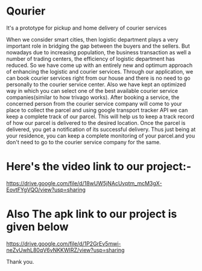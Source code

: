 # Qourier
It's a prototype for pickup and home delivery of courier services

When we consider smart cities, then logistic department plays a very important role in bridging the gap between the buyers and the sellers. But nowadays due to increasing population, the business transaction as well a number of trading centers, the efficiency of logistic department has reduced. So we have come up with an entirely new and optimum approach of enhancing the logistic and courier services.
Through our application, we can book courier services right from our house and there is no need to go personally to the courier service center. Also we have kept an optimized way in which you can select one of the best available courier service companies(similar to how trivago works). After booking a service, the concerned person from the courier service company will come to your place to collect the parcel and using google transport tracker API we can keep a complete track of our parcel. This will help us to keep a track record of how our parcel is delivered to the desired location. Once the parcel is delivered, you get a notification of its successful delivery. Thus just being  at your residence, you can keep a complete monitoring of your parcel.and you don't need to go to the courier service company for the same.

# Here's the video link to our project:-

https://drive.google.com/file/d/18wUW5jNAcUvptm_mcM3gX-EovtFYgVQO/view?usp=sharing

# Also The apk link to our project is given below

https://drive.google.com/file/d/1P2GrEv5mwi-neZvUwhL80qV6vNKKWIRZ/view?usp=sharing

Thank you.

